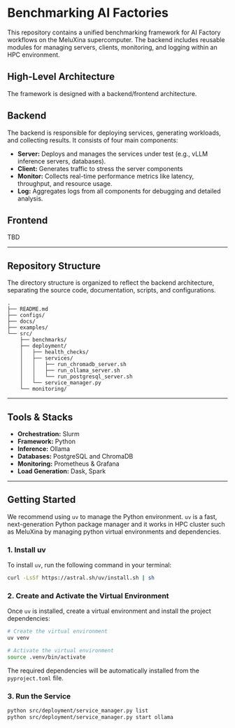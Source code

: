 # Benchmarking AI Factories

This repository contains a unified benchmarking framework for AI Factory workflows on the MeluXina supercomputer.  The backend includes reusable modules for managing servers, clients, monitoring, and logging within an HPC environment.

## High-Level Architecture

The framework is designed with a backend/frontend architecture.
## Backend 

The backend is responsible for deploying services, generating workloads, and collecting results. It consists of four main components:


- **Server:** Deploys and manages the services under test (e.g., vLLM inference servers, databases).
- **Client:** Generates traffic to stress the server components
- **Monitor:** Collects real-time performance metrics like latency, throughput, and resource usage.
- **Log:** Aggregates logs from all components for debugging and detailed analysis.

## Frontend

TBD

---

## Repository Structure

The directory structure is organized to reflect the backend architecture, separating the source code, documentation, scripts, and configurations.

```
.
├── README.md
├── configs/
├── docs/
├── examples/
└── src/
    ├── benchmarks/
    ├── deployment/
    │   ├── health_checks/
    │   ├── services/
    │   │   ├── run_chromadb_server.sh
    │   │   ├── run_ollama_server.sh
    │   │   └── run_postgresql_server.sh
    │   └── service_manager.py
    └── monitoring/
```

---

## Tools & Stacks

- **Orchestration:** Slurm
- **Framework:** Python
- **Inference:** Ollama
- **Databases:** PostgreSQL and ChromaDB
- **Monitoring:** Prometheus & Grafana
- **Load Generation:** Dask, Spark

---

## Getting Started

We recommend using `uv` to manage the Python environment. `uv` is a fast, next-generation Python package manager and it works in HPC cluster such as MeluXina by managing python virtual environments and dependencies.

### 1. Install uv

To install `uv`, run the following command in your terminal:

```bash
curl -LsSf https://astral.sh/uv/install.sh | sh
```

### 2. Create and Activate the Virtual Environment

Once `uv` is installed, create a virtual environment and install the project dependencies:

```bash
# Create the virtual environment
uv venv

# Activate the virtual environment
source .venv/bin/activate
```

The required dependencies will be automatically installed from the `pyproject.toml` file.
    
### 3. Run the Service

```bash
python src/deployment/service_manager.py list
python src/deployment/service_manager.py start ollama
```
